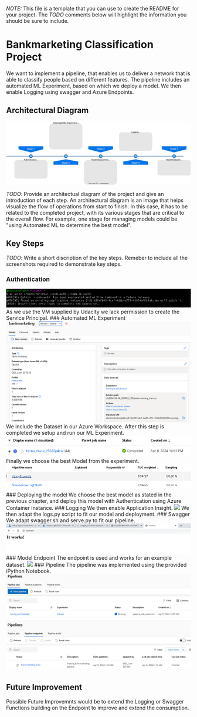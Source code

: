 *NOTE:* This file is a template that you can use to create the README for your project. The *TODO* comments below will highlight the information you should be sure to include.


# Bankmarketing Classification Project
We want to implement a pipeline, that enables us to deliver a network that is able to classify people based on different features. The pipeline includes an automated ML Experiment, based on which we deploy a model. We then enable Logging using swagger and Azure Endpoints. 

## Architectural Diagram
<img src="../sample_screenshots/ablauf.svg">

*TODO*: Provide an architectual diagram of the project and give an introduction of each step. An architectural diagram is an image that helps visualize the flow of operations from start to finish. In this case, it has to be related to the completed project, with its various stages that are critical to the overall flow. For example, one stage for managing models could be "using Automated ML to determine the best model". 

## Key Steps
*TODO*: Write a short discription of the key steps. Remeber to include all the screenshots required to demonstrate key steps. 

### Authentication
<img src="../sample_screenshots/insufficient.PNG">
As we use the VM supplied by Udacity we lack permission to create the Service Principal.
### Automated ML Experiment
<img src="../sample_screenshots/screenshot_registered_dataset.PNG">
We include the Dataset in our Azure Workspace.
After this step is completed we setup and run our ML Experiment.
<img src="../sample_screenshots/finished_auto_ML.PNG">
Finally we choose the best Model from the experiment.
<img src="../sample_screenshots/best_model.PNG">
### Deploying the model
We choose the best model as stated in the previous chapter, and deploy this model with Authentication using Azure Container Instance.
### Logging
We then enable Application Insight.
<img src="../sample_screenshots/enable_application_insight.PNG">
We then adapt the logs.py script to fit our model and deployment.
### Swagger
We adapt swagger.sh and serve.py to fit our pipeline. 
<img src="../sample_screenshots/swagger_working.PNG">
### Model Endpoint
The endpoint is used and works for an example dataset.
<img src="../sample_screenshots/results_endpoint_py.PNG">
### Pipeline 
The pipeline was implemented using the provided iPython Notebook.
<img src="../sample_screenshots/pipeline_created_ip.PNG">
<img src="../sample_screenshots/pipeline_endpoint_ip.PNG">


## Future Improvement
Possible Future Improvemnts would be to extend the Logging or Swagger Functions building on the Endpoint to improve and extend the consumption.
